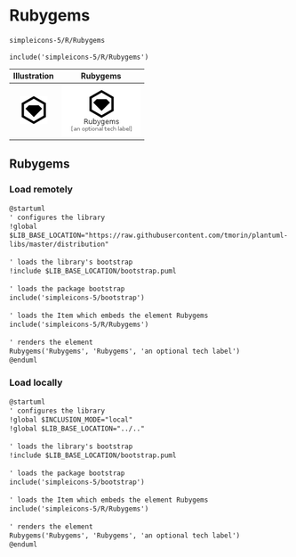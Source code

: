 # Rubygems


```text
simpleicons-5/R/Rubygems
```

```text
include('simpleicons-5/R/Rubygems')
```



| Illustration | Rubygems |
| :---: | :---: |
| ![illustration for Illustration](../../simpleicons-5/R/Rubygems.png) | ![illustration for Rubygems](../../simpleicons-5/R/Rubygems.Local.png) |




## Rubygems

### Load remotely
```plantuml
@startuml
' configures the library
!global $LIB_BASE_LOCATION="https://raw.githubusercontent.com/tmorin/plantuml-libs/master/distribution"

' loads the library's bootstrap
!include $LIB_BASE_LOCATION/bootstrap.puml

' loads the package bootstrap
include('simpleicons-5/bootstrap')

' loads the Item which embeds the element Rubygems
include('simpleicons-5/R/Rubygems')

' renders the element
Rubygems('Rubygems', 'Rubygems', 'an optional tech label')
@enduml
```

### Load locally
```plantuml
@startuml
' configures the library
!global $INCLUSION_MODE="local"
!global $LIB_BASE_LOCATION="../.."

' loads the library's bootstrap
!include $LIB_BASE_LOCATION/bootstrap.puml

' loads the package bootstrap
include('simpleicons-5/bootstrap')

' loads the Item which embeds the element Rubygems
include('simpleicons-5/R/Rubygems')

' renders the element
Rubygems('Rubygems', 'Rubygems', 'an optional tech label')
@enduml
```

